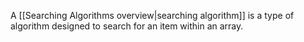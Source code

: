 A [[Searching Algorithms overview|searching algorithm]] is a type of algorithm designed to search for an item within an array.
